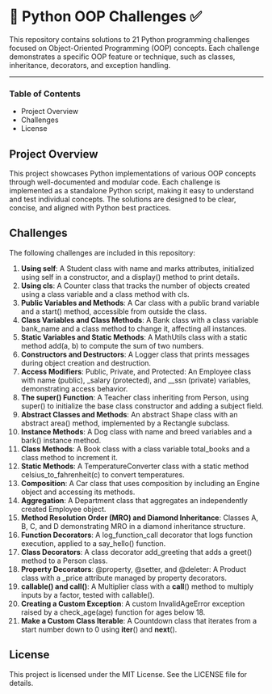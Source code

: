 # 📌 Python OOP Challenges ✅  

This repository contains solutions to 21 Python programming challenges focused on Object-Oriented Programming (OOP) concepts. Each challenge demonstrates a specific OOP feature or technique, such as classes, inheritance, decorators, and exception handling.

---

### **Table of Contents** 
- Project Overview
- Challenges
- License

## Project Overview

This project showcases Python implementations of various OOP concepts through well-documented and modular code. Each challenge is implemented as a standalone Python script, making it easy to understand and test individual concepts. The solutions are designed to be clear, concise, and aligned with Python best practices.

## Challenges

The following challenges are included in this repository:

1. **Using self**: A Student class with name and marks attributes, initialized using self in a constructor, and a display() method to print details.
2. **Using cls**: A Counter class that tracks the number of objects created using a class variable and a class method with cls.
3. **Public Variables and Methods**: A Car class with a public brand variable and a start() method, accessible from outside the class.
4. **Class Variables and Class Methods**: A Bank class with a class variable bank_name and a class method to change it, affecting all instances.
5. **Static Variables and Static Methods**: A MathUtils class with a static method add(a, b) to compute the sum of two numbers.
6. **Constructors and Destructors**: A Logger class that prints messages during object creation and destruction.
7. **Access Modifiers**: Public, Private, and Protected: An Employee class with name (public), _salary (protected), and __ssn (private) variables, demonstrating access behavior.
8. **The super() Function**: A Teacher class inheriting from Person, using super() to initialize the base class constructor and adding a subject field.
9. **Abstract Classes and Methods**: An abstract Shape class with an abstract area() method, implemented by a Rectangle subclass.
10. **Instance Methods**: A Dog class with name and breed variables and a bark() instance method.
11. **Class Methods**: A Book class with a class variable total_books and a class method to increment it.
12. **Static Methods**: A TemperatureConverter class with a static method celsius_to_fahrenheit(c) to convert temperatures.
13. **Composition**: A Car class that uses composition by including an Engine object and accessing its methods.
14. **Aggregation**: A Department class that aggregates an independently created Employee object.
15. **Method Resolution Order (MRO) and Diamond Inheritance**: Classes A, B, C, and D demonstrating MRO in a diamond inheritance structure.
16. **Function Decorators**: A log_function_call decorator that logs function execution, applied to a say_hello() function.
17. **Class Decorators**: A class decorator add_greeting that adds a greet() method to a Person class.
18. **Property Decorators**: @property, @setter, and @deleter: A Product class with a _price attribute managed by property decorators.
19. **callable() and call()**: A Multiplier class with a __call__() method to multiply inputs by a factor, tested with callable().
20. **Creating a Custom Exception**: A custom InvalidAgeError exception raised by a check_age(age) function for ages below 18.
21. **Make a Custom Class Iterable**: A Countdown class that iterates from a start number down to 0 using __iter__() and __next__().

## License

This project is licensed under the MIT License. See the LICENSE file for details.
